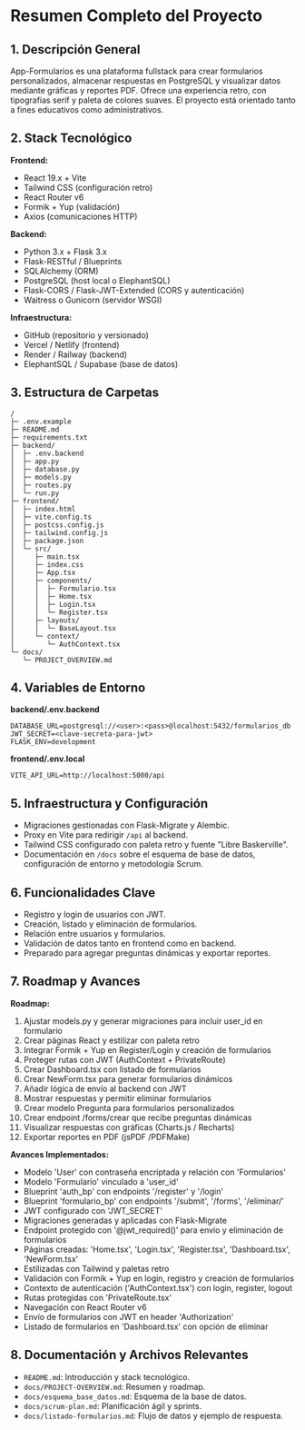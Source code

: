 # Resumen Completo del Proyecto

## 1. Descripción General

App-Formularios es una plataforma fullstack para crear formularios personalizados, almacenar respuestas en PostgreSQL y visualizar datos mediante gráficas y reportes PDF. Ofrece una experiencia retro, con tipografías serif y paleta de colores suaves. El proyecto está orientado tanto a fines educativos como administrativos.

## 2. Stack Tecnológico

**Frontend:**
- React 19.x + Vite
- Tailwind CSS (configuración retro)
- React Router v6
- Formik + Yup (validación)
- Axios (comunicaciones HTTP)

**Backend:**
- Python 3.x + Flask 3.x
- Flask-RESTful / Blueprints
- SQLAlchemy (ORM)
- PostgreSQL (host local o ElephantSQL)
- Flask-CORS / Flask-JWT-Extended (CORS y autenticación)
- Waitress o Gunicorn (servidor WSGI)

**Infraestructura:**
- GitHub (repositorio y versionado)
- Vercel / Netlify (frontend)
- Render / Railway (backend)
- ElephantSQL / Supabase (base de datos)

## 3. Estructura de Carpetas

```
/
├─ .env.example
├─ README.md
├─ requirements.txt
├─ backend/
│  ├─ .env.backend
│  ├─ app.py
│  ├─ database.py
│  ├─ models.py
│  ├─ routes.py
│  └─ run.py
├─ frontend/
│  ├─ index.html
│  ├─ vite.config.ts
│  ├─ postcss.config.js
│  ├─ tailwind.config.js
│  ├─ package.json
│  └─ src/
│     ├─ main.tsx
│     ├─ index.css
│     ├─ App.tsx
│     ├─ components/
│     │  ├─ Formulario.tsx
│     │  ├─ Home.tsx
│     │  ├─ Login.tsx
│     │  └─ Register.tsx
│     ├─ layouts/
│     │  └─ BaseLayout.tsx
│     └─ context/
│        └─ AuthContext.tsx
└─ docs/
   └─ PROJECT_OVERVIEW.md
```

## 4. Variables de Entorno

**backend/.env.backend**
```
DATABASE_URL=postgresql://<user>:<pass>@localhost:5432/formularios_db
JWT_SECRET=<clave-secreta-para-jwt>
FLASK_ENV=development
```

**frontend/.env.local**
```
VITE_API_URL=http://localhost:5000/api
```

## 5. Infraestructura y Configuración

- Migraciones gestionadas con Flask-Migrate y Alembic.
- Proxy en Vite para redirigir `/api` al backend.
- Tailwind CSS configurado con paleta retro y fuente "Libre Baskerville".
- Documentación en `/docs` sobre el esquema de base de datos, configuración de entorno y metodología Scrum.

## 6. Funcionalidades Clave

- Registro y login de usuarios con JWT.
- Creación, listado y eliminación de formularios.
- Relación entre usuarios y formularios.
- Validación de datos tanto en frontend como en backend.
- Preparado para agregar preguntas dinámicas y exportar reportes.

## 7. Roadmap y Avances

**Roadmap:**
1. Ajustar models.py y generar migraciones para incluir user_id en formulario
2. Crear páginas React y estilizar con paleta retro
3. Integrar Formik + Yup en Register/Login y creación de formularios
4. Proteger rutas con JWT (AuthContext + PrivateRoute)
5. Crear Dashboard.tsx con listado de formularios
6. Crear NewForm.tsx para generar formularios dinámicos
7. Añadir lógica de envío al backend con JWT
8. Mostrar respuestas y permitir eliminar formularios
9. Crear modelo Pregunta para formularios personalizados
10. Crear endpoint /forms/crear que recibe preguntas dinámicas
11. Visualizar respuestas con gráficas (Charts.js / Recharts)
12. Exportar reportes en PDF (jsPDF /PDFMake)

**Avances Implementados:**
- Modelo 'User' con contraseña encriptada y relación con 'Formularios'
- Modelo 'Formulario' vinculado a 'user_id'
- Blueprint 'auth_bp' con endpoints '/register' y '/login'
- Blueprint 'formulario_bp' con endpoints '/submit', '/forms', '/eliminar/<id>'
- JWT configurado con 'JWT_SECRET'
- Migraciones generadas y aplicadas con Flask-Migrate
- Endpoint protegido con '@jwt_required()' para envío y eliminación de formularios
- Páginas creadas: 'Home.tsx', 'Login.tsx', 'Register.tsx', 'Dashboard.tsx', 'NewForm.tsx'
- Estilizadas con Tailwind y paletas retro
- Validación con Formik + Yup en login, registro y creación de formularios
- Contexto de autenticación ('AuthContext.tsx') con login, register, logout
- Rutas protegidas con 'PrivateRoute.tsx'
- Navegación con React Router v6
- Envío de formularios con JWT en header 'Authorization'
- Listado de formularios en 'Dashboard.tsx' con opción de eliminar

## 8. Documentación y Archivos Relevantes

- `README.md`: Introducción y stack tecnológico.
- `docs/PROJECT-OVERVIEW.md`: Resumen y roadmap.
- `docs/esquema_base_datos.md`: Esquema de la base de datos.
- `docs/scrum-plan.md`: Planificación ágil y sprints.
- `docs/listado-formularios.md`: Flujo de datos y ejemplo de respuesta.